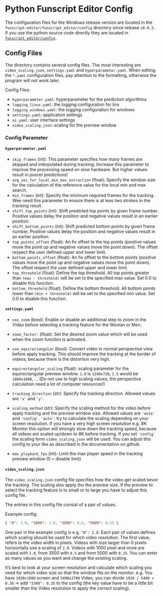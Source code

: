 # Python Funscript Editor Config

The configuration files for the Windows release version are located in the `funscript-editor/funscript_editor/config` directory since release `v0.0.3`. If you use the python source code directly they are located in [`funscript_editor/config`](https://github.com/michael-mueller-git/Python-Funscript-Editor/tree/main/funscript_editor/config).

## Config Files

The directory contains several config files. The most interesting are `video_scaling.json`, `settings.yaml` and `hyperparameter.yaml`. When editing the `*.yaml` configuration files, pay attention to the formatting, otherwise the program will not work later.

Config Files:

- `hyperparameter.yaml`: hyperparameter for the prediction algorithms
- `logging_linux.yaml`: the logging configuration for linx
- `logging_windows.yaml`: the logging configuration for windows
- `settings.yaml`: application settings
- `ui.yaml`: user interface settings
- `video_scaling.json`: scaling for the preview window

### Config Parameter

#### `hyperparameter.yaml`

- `skip_frames` (int): This parameter specifies how many frames are skipped and interpolated during tracking. Increase this parameter to improve the processing speed on slow hardware. But higher values result in poorer predictions!
- `avg_sec_for_local_min_max_extraction` (float): Specify the window size for the calculation of the reference value for the local min and max search.
- `min_frames` (int): Specify the minimum required frames for the tracking. Wee need this parameter to ensure there is at leas two strokes in the tracking result.
- `shift_top_points` (int): Shift predicted top points by given frame number. Positive values delay the position and negative values result in an earlier position.
- `shift_bottom_points` (int): Shift predicted bottom points by given frame number. Positive values delay the position and negative values result in an earlier position.
- `top_points_offset` (float): An fix offset to the top points (positive values move the point up and negative values move the point down). The offset respect the user defined upper and lower limit.
- `bottom_points_offset` (float): An fix offset to the bottom points (positive values move the point up and negative values move the point down). The offset respect the user defined upper and lower limit.
- `top_threshold` (float): Define the top threshold. All top points greater than `(max - threshold)` will be set to the specified max value. Set 0.0 to disable this function.
- `bottom_threshold` (float): Define the bottom threshold. All bottom points lower than `(min + threshold)` will be set to the specified min value. Set 0.0 to disable this function.

#### `settings.yaml`

- `use_zoom` (bool): Enable or disable an additional step to zoom in the Video before selecting a tracking feature for the Woman or Men.
- `zoom_factor:` (float): Set the desired zoom value which will be used when the zoom function is activated.
- `use_equirectangular` (bool): Convert video in normal perspective view before apply tracking. This should improve the tracking at the border of videos, because there is the distortion very high.
- `equirectangular_scaling` (float): scaling parameter for the equirectangular preview window. `1.0` is `1240x720`, `1.5` would be `1860x1080`, ... (Do not use to high scaling values, the perspective calculation need a lot of computer resources!)

- `tracking_direction` (str): Specify the tracking direction. Allowed values are `'x'` and `'y'`.
- `scaling_method` (str): Specify the scaling method for the video before apply tracking and the preview window size. Allowed values are `'auto'` and `'config'`. `'auto'`: try to calculate the scaling depending on your screen resolution. If you have a very high screen resolution e.g. 8K Monitor this option will strongly slow down the tracking speed, because all videos are scaled up/down to 8K before tracking. If you set `'config'` the scaling form `video_scaling.json` will be used. You can adjust this config to your like as described in the documentation on github.
- `max_playback_fps` (int): Limit the max player speed in the tracking preview window (0 = disable limit)

#### `video_scaling.json`

The `video_scaling.json` config file specifies how the video get scaled bevor the tracking. The scaling also apply tho the preview size. If the preview to select the tracking feature is to small or to large you have to adjust this config file.

The entries in this config file consist of a pair of values.

Example config:

```json
{ "0": 2.0, "1000": 1.0, "3500": 0.5, "5000": 0.25 }
```

One pair in the example config is e.g. `"0": 2.0`. Each pair of values defines which scaling should be used for which video resolution. The first value, refers to the video width in pixels. Videos with size larger than 0 pixels horizontally use a scaling of `2.0`. Videos with 1000 pixel and more are scaled with `1.0`, from 3500 with `0.5` and from 5000 with `0.25`. You can enter as many values as you want and change the existing scaling.

It’s best to look at your screen resolution and calculate which scaling you need for which video size so that the window fits on the monitor. e.g. You have `1920x1080` screen and `5400x2700` Video, you can divide `1920 / 5400 = 0.36` → add `"5300": 0.35` to the config (the key value have to be a little bit smaller than the Video resolution to apply the correct scaling).

